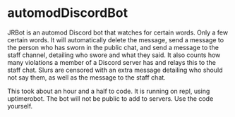 # automodDiscordBot

JRBot is an automod Discord bot that watches for certain words. Only a few certain words. It will automatically delete the message, send a message to the person who has sworn in the public chat, and send a message to the staff channel, detailing who swore and what they said. It also counts how many violations a member of a Discord server has and relays this to the staff chat. Slurs are censored with an extra message detailing who should not say them, as well as the message to the staff chat.

This took about an hour and a half to code. It is running on repl, using uptimerobot. The bot will not be public to add to servers. Use the code yourself.
